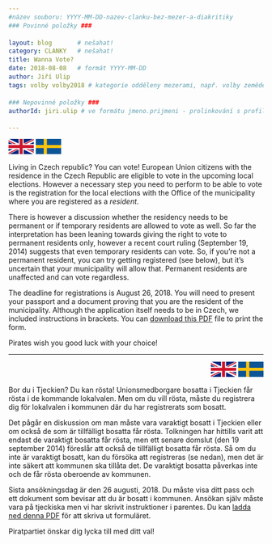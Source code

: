 ```yaml
---
#název souboru: YYYY-MM-DD-nazev-clanku-bez-mezer-a-diakritiky
### Povinné položky ###

layout: blog       # nešahat!
category: CLANKY   # nešahat!
title: Wanna Vote?
date: 2018-08-08   # formát YYYY-MM-DD
author: Jiří Ulip
tags: volby volby2018 # kategorie odděleny mezerami, např. volby zemědělství životní-prostředí piráti (viz https://jihomoravsky.pirati.cz/tags/)

### Nepovinné položky ###
authorId: jiri.ulip # ve formátu jmeno.prijmeni - prolinkování s profilem přes uid

---
```


<div id="en" class="jmk-flags">
<a href="#en"><img src="/assets/img/flags/gb.png"></a>
<a href="#sw"><img src="/assets/img/flags/sw.png"></a>
</div>

Living in Czech republic? You can vote! European Union citizens with the residence in the Czech Republic are eligible to vote in the upcoming local elections. However a necessary step you need to perform to be able to vote is the registration for the local elections with the Office of the municipality where you are registered as a *resident*.

There is however a discussion whether the residency needs to be permanent or if temporary residents are allowed to vote as well. So far the interpretation has been leaning towards giving the right to vote to permanent residents only, however a recent court ruling (September 19, 2014) suggests that even temporary residents can vote. So, if you’re not a permanent resident, you can try getting registered (see below), but it’s uncertain that your municipality will allow that. Permanent residents are unaffected and can vote regardless.

The deadline for registrations is August 26, 2018. You will need to present your passport and a document proving that you are the resident of the municipality. Although the application itself needs to be in Czech, we included instructions in brackets. You can [download this PDF](https://jihomoravsky.pirati.cz/assets/pdf/voting-application.pdf) file to print the form.

Pirates wish you good luck with your choice!

<hr>

<div id="sw" style="text-align: right">
<a href="#en"><img src="/assets/img/flags/gb.png"></a>
<a href="#sw"><img src="/assets/img/flags/sw.png"></a>
</div>

Bor du i Tjeckien? Du kan rösta! Unionsmedborgare bosatta i Tjeckien får rösta i de kommande lokalvalen. Men om du vill rösta, måste du registrera dig för lokalvalen i kommunen där du har registrerats som bosatt.

Det pågår en diskussion om man måste vara varaktigt bosatt i Tjeckien eller om också de som är tillfälligt bosatta får rösta. Tolkningen har hittills varit att endast de varaktigt bosatta får rösta, men ett senare domslut (den 19 september 2014) föreslår att också de tillfälligt bosatta får rösta. Så om du inte är varaktigt bosatt, kan du försöka att registreras (se nedan), men det är inte säkert att kommunen ska tillåta det. De varaktigt bosatta påverkas inte och de får rösta oberoende av kommunen.

Sista ansökningsdag är den 26 augusti, 2018. Du måste visa ditt pass och ett dokument som bevisar att du är bosatt i kommunen. Ansökan själv måste vara på tjeckiska men vi har skrivit instruktioner i parentes. Du kan [ladda ned denna PDF](https://jihomoravsky.pirati.cz/assets/pdf/voting-application.pdf) för att skriva ut formuläret.

Piratpartiet önskar dig lycka till med ditt val!

